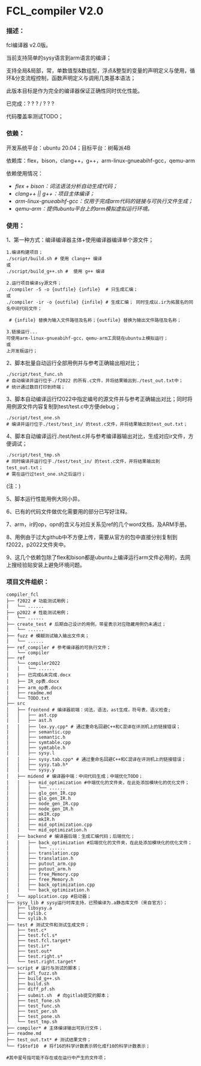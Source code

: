 # FCL_compiler  V2.0

### 描述：

fcl编译器 v2.0版。

当前支持简单的sysy语言到arm语言的编译；

支持全局&局部，常，单数值型&数组型，浮点&整型的变量的声明定义与使用，循环&分支流程控制，函数声明定义与调用几类基本语法；

此版本目标是作为完全的编译器保证正确性同时优化性能。

已完成：? ? ? / ? ? ?

代码覆盖率测试TODO；

### 依赖：

开发系统平台：ubuntu 20.04；目标平台：树莓派4B

依赖库：flex，bison，clang++，g++，arm-linux-gnueabihf-gcc，qemu-arm

依赖使用情况：

- *flex + bison：词法语法分析自动生成代码；*
- *clang++ || g++：项目主体编译；*
- *arm-linux-gnueabihf-gcc：仅用于完成arm代码的链接与可执行文件生成；*
- *qemu-arm：提供ubuntu平台上的arm模拟虚拟运行环境。*

### 使用：

1、第一种方式：编译编译器主体+使用编译器编译单个源文件；

```shell
1.编译构建项目；
./script/build.sh # 使用 clang++ 编译
或 
./script/build_g++.sh #  使用 g++ 编译

2.运行项目编译sy源文件；
./compiler -S -o {outfile} {infile}  # 只生成汇编；
或
./compiler -ir -o {outfile} {infile} # 生成汇编； 同时生成以.ir为拓展名的同名中间代码文件；

 # {infile} 替换为输入文件路径及名称；{outfile} 替换为输出文件路径及名称；
 
3.链接运行...
可使用arm-linux-gnueabihf-gcc，qemu-arm工具链在ubuntu上模拟运行；
或
上开发板运行；
```

2、脚本批量自动运行全部用例并与参考正确输出相对比；

```shell
./script/test_func.sh  
# 自动编译并运行位于./f2022 的所有.c文件，并将结果输出到./test_out.txt中；
# 统计通过数目打印到终端；
```

3、脚本自动编译运行f2022中指定编号的源文件并与参考正确输出对比；同时将用例源文件内容复制到test/test.c中方便debug；

```shell
./script/test_one.sh  
# 编译并运行位于./test/test_in/ 的test.c文件，并将结果输出到test_out.txt；
```

4、脚本自动编译运行./test/test.c并与参考编译器输出对比，生成对应ir文件，方便调试；

```shell
./script/test_tmp.sh  
# 同时编译并运行位于./test/test_in/ 的test.c文件，并将结果输出到test_out.txt；
# 需在运行过test_one.sh之后运行；
```

(注：)

5、脚本运行性能用例大同小异。

6、已有的代码文件做优化需要用的部分已写好注释。

7、arm，ir的op，opn的含义与对应关系见ref的几个word文档，及ARM手册。

8、用例由于过大github中不方便上传，需要从官方的包中直接分别复制到f2022，p2022文件夹中。

9、这几个依赖包除了flex和bison都是ubuntu上编译运行arm文件必用的，去网上搜经验贴安装上避免环境问题。

### 项目文件组织：

```shell
compiler_fcl
├── f2022 # 功能测试用例；
|   └── ......
├── p2022 # 性能测试用例；
|   └── ......
├── create_test # 后期自己设计的用例，带星表示对应隐藏用例仍未通过；
|   └── ......
├── fuzz # 模糊测试输入输出文件夹；
|   └── ......
├── ref_compiler # 参考编译器的可执行文件；
|   └── compiler
├── ref
│   └── compiler2022
|   │   └── ......
|   ├── 已完成&未完成.docx
|   ├── IR_op表.docx
|   ├── arm_op表.docx
|   ├── readme.md
|   └── TODO.txt
├── src 
│   ├── frontend # 编译器前端：词法，语法，ast生成，符号表，语义检查;
|   │   ├── ast.cpp
|   │   ├── ast.h
|   │   ├── lex.yy.cpp* # 通过重命名回避C++和C混译在评测机上的链接错误；
|   │   ├── semantic.cpp
|   │   ├── semantic.h
|   │   ├── symtable.cpp
|   │   ├── symtable.h
|   │   ├── sysy.l
|   │   ├── sysy.tab.cpp* # 通过重命名回避C++和C混译在评测机上的链接错误；
│   |   ├── sysy.tab.h*
|   │   └── sysy.y
│   ├── midend # 编译器中端：中间代码生成；中端优化TODO；
|   │   ├── mid_optimization #中端优化的文件夹，在此处添加模块化的优化文件；
|   │   |   └── ......
|   │   ├── glo_gen_IR.cpp 
|   │   ├── glo_gen_IR.h
|   │   ├── node_gen_IR.cpp 
|   │   ├── node_gen_IR.h
|   │   ├── mkIR.cpp 
|   │   ├── mkIR.h
│   |   ├── mid_optimization.cpp 
│   |   └── mid_optimization.h
│   ├── backend # 编译器后端：生成汇编代码；后端优化；
|   │   ├── back_optimization #后端优化的文件夹，在此处添加模块化的优化文件；
|   │   |   └── ......
|   │   ├── translation.cpp 
|   │   ├── translation.h
|   │   ├── putout_arm.cpp 
|   │   ├── putout_arm.h
|   │   ├── free_Memory.cpp 
|   │   ├── free_Memory.h
│   |   ├── back_optimization.cpp 
│   |   └── back_optimization.h
|   └── application.cpp #启动器；
├── sysy_lib # sysy运行时库支持，已预编译为.a静态库文件（来自官方）；
│   ├── libsysy.a 
│   ├── sylib.c
│   └── sylib.h
├── test # 测试文件和测试生成文件；
│   ├── test.c*
│   ├── test.fcl.s*
│   ├── test.fcl.target*
│   ├── test.ir*
│   ├── test.out*
│   ├── test.right.s*
│   └── test.right.target*
├── script # 运行与测试的脚本；
│   ├── afl_fuzz.sh
│   ├── build_g++.sh
│   ├── build.sh
│   ├── diff_pf.sh
│   ├── submit.sh  # 向gitlab提交的脚本；
│   ├── test_fone.sh
│   ├── test_func.sh
│   ├── test_per.sh
│   ├── test_pone.sh
│   └── test_tmp.sh
├── compiler* # 主体编译输出可执行文件；
├── readme.md 
├── test_out.txt* # 测试结果文件；
└── f16tof10  # 将f16的科学计数表示转化成f10的科学计数表示；

#其中星号指可能不存在或在运行中产生的文件项；
```

